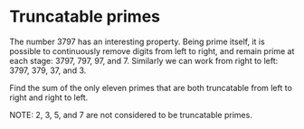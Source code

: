 # Truncatable primes

The number 3797 has an interesting property. Being prime itself, it is possible
to continuously remove digits from left to right, and remain prime at each
stage: 3797, 797, 97, and 7. Similarly we can work from right to left: 3797,
379, 37, and 3.

Find the sum of the only eleven primes that are both truncatable from left to
right and right to left.

NOTE: 2, 3, 5, and 7 are not considered to be truncatable primes.
